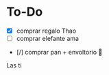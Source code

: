 
# To-Do

- [x] comprar regalo Thao
- [ ] comprar elefante ama
- [/] comprar pan + envoltorio 🎁 

Las ti